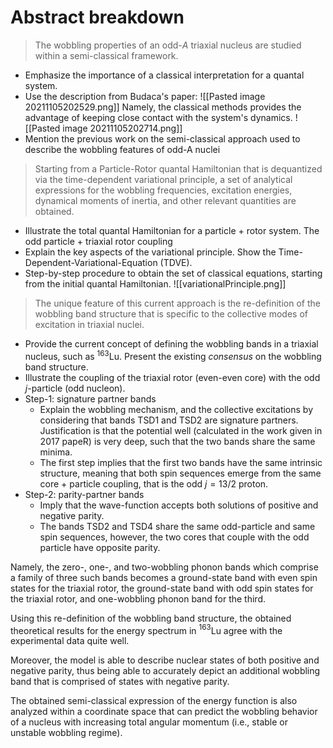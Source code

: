 # Abstract breakdown


> The wobbling properties of an odd-$A$ triaxial nucleus are studied within a semi-classical framework. 

* Emphasize the importance of a classical interpretation for a quantal system. 
* Use the description from Budaca's paper: ![[Pasted image 20211105202529.png]] Namely, the classical methods provides the advantage of keeping close contact with the system's dynamics. ![[Pasted image 20211105202714.png]]
* Mention the previous work on the semi-classical approach used to describe the wobbling features of odd-A nuclei

> Starting from a Particle-Rotor quantal Hamiltonian that is dequantized via the time-dependent variational principle, a set of analytical expressions for the wobbling frequencies, excitation energies, dynamical moments of inertia, and other relevant quantities are obtained. 

* Illustrate the total quantal Hamiltonian for a particle + rotor system. The odd particle + triaxial rotor coupling
* Explain the key aspects of the variational principle. Show the Time-Dependent-Variational-Equation (TDVE).
* Step-by-step procedure to obtain the set of classical equations, starting from the initial quantal Hamiltonian. ![[variationalPrinciple.png]]

> The unique feature of this current approach is the re-definition of the wobbling band structure that is specific to the collective modes of excitation in triaxial nuclei.

* Provide the current concept of defining the wobbling bands in a triaxial nucleus, such as $^{163}$Lu. Present the existing *consensus* on the wobbling band structure.
* Illustrate the coupling of the triaxial rotor (even-even core) with the odd $j$-particle (odd nucleon).
* Step-1: signature partner bands
	* Explain the wobbling mechanism, and the collective excitations by considering that bands TSD1 and TSD2 are signature partners. Justification is that the potential well (calculated in the work given in 2017 papeR) is very deep, such that the two bands share the same minima.
	* The first step implies that the first two bands have the same intrinsic structure, meaning that both spin sequences emerge from the same core + particle coupling,  that is the odd $j=13/2$ proton.
* Step-2: parity-partner bands
	* Imply that the wave-function accepts both solutions of positive and negative parity.
	* The bands TSD2 and TSD4 share the same odd-particle and same spin sequences, however, the two cores that couple with the odd particle have opposite parity.

Namely, the zero-, one-, and two-wobbling phonon bands which comprise a family of three such bands becomes a ground-state band with even spin states for the triaxial rotor, the ground-state band with odd spin states for the triaxial rotor, and one-wobbling phonon band for the third.

Using this re-definition of the wobbling band structure, the obtained theoretical results for the energy spectrum in $^{163}$Lu agree with the experimental data quite well. 

Moreover, the model is able to describe nuclear states of both positive and negative parity, thus being able to accurately depict an additional wobbling band that is comprised of states with negative parity. 

The obtained semi-classical expression of the energy function is also analyzed within a coordinate space that can predict the wobbling behavior of a nucleus with increasing total angular momentum (i.e., stable or unstable wobbling regime).
